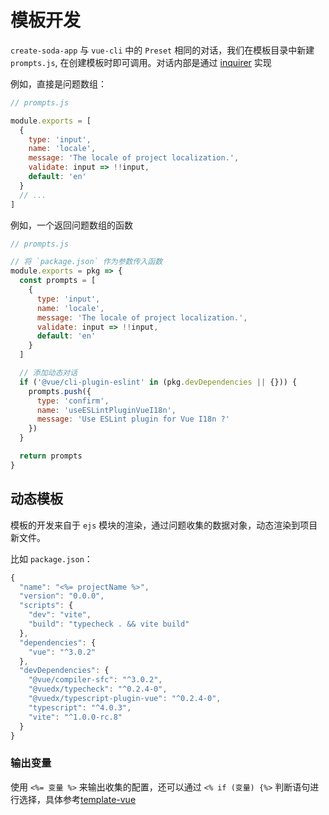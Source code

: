 # 模板开发

`create-soda-app` 与 `vue-cli` 中的 `Preset` 相同的对话，我们在模板目录中新建`prompts.js`, 在创建模板时即可调用。对话内部是通过 [inquirer](https://github.com/SBoudrias/Inquirer.js) 实现

例如，直接是问题数组：

```js
// prompts.js

module.exports = [
  {
    type: 'input',
    name: 'locale',
    message: 'The locale of project localization.',
    validate: input => !!input,
    default: 'en'
  }
  // ...
]
```

例如，一个返回问题数组的函数

```js
// prompts.js

// 将 `package.json` 作为参数传入函数
module.exports = pkg => {
  const prompts = [
    {
      type: 'input',
      name: 'locale',
      message: 'The locale of project localization.',
      validate: input => !!input,
      default: 'en'
    }
  ]

  // 添加动态对话
  if ('@vue/cli-plugin-eslint' in (pkg.devDependencies || {})) {
    prompts.push({
      type: 'confirm',
      name: 'useESLintPluginVueI18n',
      message: 'Use ESLint plugin for Vue I18n ?'
    })
  }

  return prompts
}
```

## 动态模板

模板的开发来自于 `ejs` 模块的渲染，通过问题收集的数据对象，动态渲染到项目新文件。

比如 `package.json`：

```js
{
  "name": "<%= projectName %>",
  "version": "0.0.0",
  "scripts": {
    "dev": "vite",
    "build": "typecheck . && vite build"
  },
  "dependencies": {
    "vue": "^3.0.2"
  },
  "devDependencies": {
    "@vue/compiler-sfc": "^3.0.2",
    "@vuedx/typecheck": "^0.2.4-0",
    "@vuedx/typescript-plugin-vue": "^0.2.4-0",
    "typescript": "^4.0.3",
    "vite": "^1.0.0-rc.8"
  }
}
```

### 输出变量

使用 `<%= 变量 %>` 来输出收集的配置，还可以通过 `<% if (变量) {%>` 判断语句进行选择，具体参考[template-vue](https://github.com/tomieric/create-soda-app/preset/template-vue)
